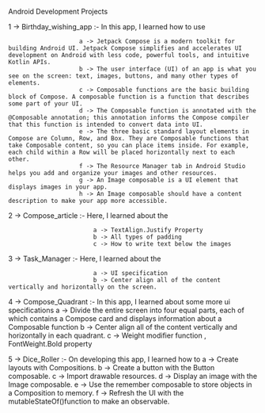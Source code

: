 Android Development Projects

1 -> Birthday_wishing_app :- In this app, I learned how to use 
                            
                        a -> Jetpack Compose is a modern toolkit for building Android UI. Jetpack Compose simplifies and accelerates UI development on Android with less code, powerful tools, and intuitive Kotlin APIs.
                        b -> The user interface (UI) of an app is what you see on the screen: text, images, buttons, and many other types of elements.
                        c -> Composable functions are the basic building block of Compose. A composable function is a function that describes some part of your UI.
                        d -> The Composable function is annotated with the @Composable annotation; this annotation informs the Compose compiler that this function is intended to convert data into UI.
                        e -> The three basic standard layout elements in Compose are Column, Row, and Box. They are Composable functions that take Composable content, so you can place items inside. For example, each child within a Row will be placed horizontally next to each other.
                        f -> The Resource Manager tab in Android Studio helps you add and organize your images and other resources.
                        g -> An Image composable is a UI element that displays images in your app.
                        h -> An Image composable should have a content description to make your app more accessible.

2 -> Compose_article :- Here, I learned about the

                            a -> TextAlign.Justify Property
                            b -> All types of padding 
                            c -> How to write text below the images 

3 -> Task_Manager :- Here, I learned about the 
                            
                            a -> UI specification
                            b -> Center align all of the content vertically and horizontally on the screen.

4 -> Compose_Quadrant :- In this app, I learned about some more ui specifications
                            a -> Divide the entire screen into four equal parts, each of which contains a Compose card and displays information about a Composable function
                            b -> Center align all of the content vertically and horizontally in each quadrant.
                            c -> Weight modifier function , FontWeight.Bold property

5 -> Dice_Roller :- On developing this app, I learned how to 
                            a -> Create layouts with Compositions.
                            b -> Create a button with the Button composable.
                            c -> Import drawable resources.
                            d -> Display an image with the Image composable.
                            e -> Use the remember composable to store objects in a Composition to memory.
                            f -> Refresh the UI with the mutableStateOf()function to make an observable.

